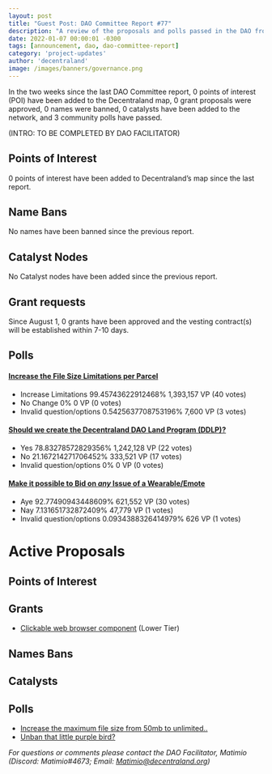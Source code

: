 ```yaml
---
layout: post
title: "Guest Post: DAO Committee Report #77"
description: "A review of the proposals and polls passed in the DAO from August 1 through August 15".
date: 2022-01-07 00:00:01 -0300
tags: [announcement, dao, dao-committee-report]
category: 'project-updates'
author: 'decentraland'
image: /images/banners/governance.png
---
```


In the two weeks since the last DAO Committee report, 0 points of interest (POI) have been added to the Decentraland map, 0 grant proposals were approved, 0 names were banned, 0 catalysts have been added to the network, and 3 community polls have passed.

(INTRO: TO BE COMPLETED BY DAO FACILITATOR)

## Points of Interest
0 points of interest have been added to Decentraland’s map since the last report.


## Name Bans

No names have been banned since the previous report.

## Catalyst Nodes
No Catalyst nodes have been added since the previous report.


## Grant requests
Since August 1, 0 grants have been approved and the vesting contract(s) will be established within 7-10 days.


## Polls

#### [Increase the File Size Limitations per Parcel](https://governance.decentraland.org/proposal/?id=b62339ab-8f59-4cb8-9f60-bdb569967c6f)

* Increase Limitations 99.45743622912468% 1,393,157 VP (40 votes)
* No Change 0% 0 VP (0 votes)
* Invalid question/options 0.5425637708753196% 7,600 VP (3 votes)


#### [Should we create the Decentraland DAO Land Program (DDLP)?](https://governance.decentraland.org/proposal/?id=991e1a5b-8907-4ca7-a10a-cd41abe62092)

* Yes 78.83278572829356% 1,242,128 VP (22 votes)
* No 21.167214271706452% 333,521 VP (17 votes)
* Invalid question/options 0% 0 VP (0 votes)


#### [Make it possible to Bid on _any_ Issue of a Wearable/Emote](https://governance.decentraland.org/proposal/?id=a77e25ce-3ee3-449c-9855-662caaad70f5)

* Aye 92.77490943448609% 621,552 VP (30 votes)
* Nay 7.131651732872409% 47,779 VP (1 votes)
* Invalid question/options 0.0934388326414979% 626 VP (1 votes)



# Active Proposals

## Points of Interest


## Grants

* [Clickable web browser component](https://governance.decentraland.org/proposal/?id=3562aa6c-fa3b-4afc-91a9-c7ccc5e50e3b) (Lower Tier)

## Names Bans


## Catalysts


## Polls

* [Increase the maximum file size from 50mb to unlimited..](https://governance.decentraland.org/proposal/?id=6c943385-a7f8-48ae-b794-68bceddc4914)
* [Unban that little purple bird?](https://governance.decentraland.org/proposal/?id=b98341ed-720c-4dd3-a9b5-081bfc8ae72b)

*For questions or comments please contact the DAO Facilitator, Matimio (Discord: Matimio#4673; Email: [Matimio@decentraland.org](mailto:Matimio@decentraland.org))*